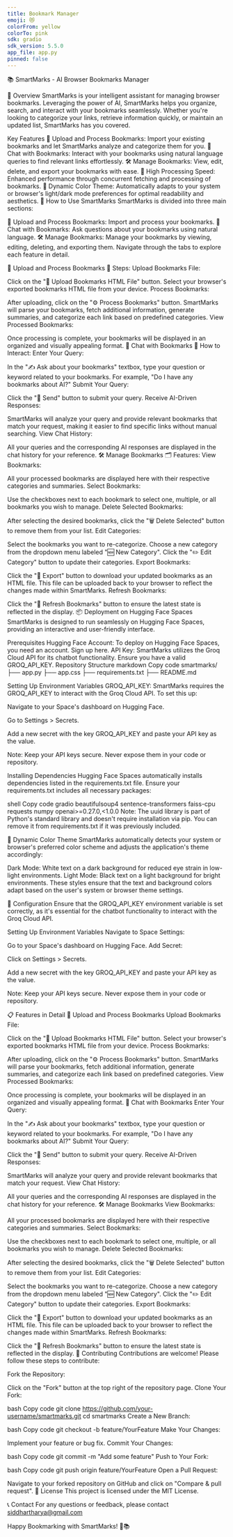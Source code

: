 ```yaml
---
title: Bookmark Manager
emoji: 😻
colorFrom: yellow
colorTo: pink
sdk: gradio
sdk_version: 5.5.0
app_file: app.py
pinned: false
---
```

📚 SmartMarks - AI Browser Bookmarks Manager


🌟 Overview
SmartMarks is your intelligent assistant for managing browser bookmarks. Leveraging the power of AI, SmartMarks helps you organize, search, and interact with your bookmarks seamlessly. Whether you're looking to categorize your links, retrieve information quickly, or maintain an updated list, SmartMarks has you covered.

Key Features
📂 Upload and Process Bookmarks: Import your existing bookmarks and let SmartMarks analyze and categorize them for you.
💬 Chat with Bookmarks: Interact with your bookmarks using natural language queries to find relevant links effortlessly.
🛠️ Manage Bookmarks: View, edit, delete, and export your bookmarks with ease.
🚀 High Processing Speed: Enhanced performance through concurrent fetching and processing of bookmarks.
🎨 Dynamic Color Theme: Automatically adapts to your system or browser's light/dark mode preferences for optimal readability and aesthetics.
🚀 How to Use SmartMarks
SmartMarks is divided into three main sections:

📂 Upload and Process Bookmarks: Import and process your bookmarks.
💬 Chat with Bookmarks: Ask questions about your bookmarks using natural language.
🛠️ Manage Bookmarks: Manage your bookmarks by viewing, editing, deleting, and exporting them.
Navigate through the tabs to explore each feature in detail.

📂 Upload and Process Bookmarks
📝 Steps:
Upload Bookmarks File:

Click on the "📁 Upload Bookmarks HTML File" button.
Select your browser's exported bookmarks HTML file from your device.
Process Bookmarks:

After uploading, click on the "⚙️ Process Bookmarks" button.
SmartMarks will parse your bookmarks, fetch additional information, generate summaries, and categorize each link based on predefined categories.
View Processed Bookmarks:

Once processing is complete, your bookmarks will be displayed in an organized and visually appealing format.
💬 Chat with Bookmarks
🤖 How to Interact:
Enter Your Query:

In the "✍️ Ask about your bookmarks" textbox, type your question or keyword related to your bookmarks. For example, "Do I have any bookmarks about AI?"
Submit Your Query:

Click the "📨 Send" button to submit your query.
Receive AI-Driven Responses:

SmartMarks will analyze your query and provide relevant bookmarks that match your request, making it easier to find specific links without manual searching.
View Chat History:

All your queries and the corresponding AI responses are displayed in the chat history for your reference.
🛠️ Manage Bookmarks
🗂️ Features:
View Bookmarks:

All your processed bookmarks are displayed here with their respective categories and summaries.
Select Bookmarks:

Use the checkboxes next to each bookmark to select one, multiple, or all bookmarks you wish to manage.
Delete Selected Bookmarks:

After selecting the desired bookmarks, click the "🗑️ Delete Selected" button to remove them from your list.
Edit Categories:

Select the bookmarks you want to re-categorize.
Choose a new category from the dropdown menu labeled "🆕 New Category".
Click the "✏️ Edit Category" button to update their categories.
Export Bookmarks:

Click the "💾 Export" button to download your updated bookmarks as an HTML file.
This file can be uploaded back to your browser to reflect the changes made within SmartMarks.
Refresh Bookmarks:

Click the "🔄 Refresh Bookmarks" button to ensure the latest state is reflected in the display.
📦 Deployment on Hugging Face Spaces
SmartMarks is designed to run seamlessly on Hugging Face Spaces, providing an interactive and user-friendly interface.

Prerequisites
Hugging Face Account: To deploy on Hugging Face Spaces, you need an account. Sign up here.
API Key: SmartMarks utilizes the Groq Cloud API for its chatbot functionality. Ensure you have a valid GROQ_API_KEY.
Repository Structure
markdown
Copy code
smartmarks/
├── app.py
├── app.css
├── requirements.txt
├── README.md

Setting Up Environment Variables
GROQ_API_KEY: SmartMarks requires the GROQ_API_KEY to interact with the Groq Cloud API. To set this up:

Navigate to your Space's dashboard on Hugging Face.

Go to Settings > Secrets.

Add a new secret with the key GROQ_API_KEY and paste your API key as the value.

Note: Keep your API keys secure. Never expose them in your code or repository.

Installing Dependencies
Hugging Face Spaces automatically installs dependencies listed in the requirements.txt file. Ensure your requirements.txt includes all necessary packages:

shell
Copy code
gradio
beautifulsoup4
sentence-transformers
faiss-cpu
requests
numpy
openai>=0.27.0,<1.0.0
Note: The uuid library is part of Python's standard library and doesn't require installation via pip. You can remove it from requirements.txt if it was previously included.

🌈 Dynamic Color Theme
SmartMarks automatically detects your system or browser's preferred color scheme and adjusts the application's theme accordingly:

Dark Mode: White text on a dark background for reduced eye strain in low-light environments.
Light Mode: Black text on a light background for bright environments.
These styles ensure that the text and background colors adapt based on the user's system or browser theme settings.

🔧 Configuration
Ensure that the GROQ_API_KEY environment variable is set correctly, as it's essential for the chatbot functionality to interact with the Groq Cloud API.

Setting Up Environment Variables
Navigate to Space Settings:

Go to your Space's dashboard on Hugging Face.
Add Secret:

Click on Settings > Secrets.

Add a new secret with the key GROQ_API_KEY and paste your API key as the value.

Note: Keep your API keys secure. Never expose them in your code or repository.

📋 Features in Detail
📂 Upload and Process Bookmarks
Upload Bookmarks File:

Click on the "📁 Upload Bookmarks HTML File" button.
Select your browser's exported bookmarks HTML file from your device.
Process Bookmarks:

After uploading, click on the "⚙️ Process Bookmarks" button.
SmartMarks will parse your bookmarks, fetch additional information, generate summaries, and categorize each link based on predefined categories.
View Processed Bookmarks:

Once processing is complete, your bookmarks will be displayed in an organized and visually appealing format.
💬 Chat with Bookmarks
Enter Your Query:

In the "✍️ Ask about your bookmarks" textbox, type your question or keyword related to your bookmarks. For example, "Do I have any bookmarks about AI?"
Submit Your Query:

Click the "📨 Send" button to submit your query.
Receive AI-Driven Responses:

SmartMarks will analyze your query and provide relevant bookmarks that match your request.
View Chat History:

All your queries and the corresponding AI responses are displayed in the chat history for your reference.
🛠️ Manage Bookmarks
View Bookmarks:

All your processed bookmarks are displayed here with their respective categories and summaries.
Select Bookmarks:

Use the checkboxes next to each bookmark to select one, multiple, or all bookmarks you wish to manage.
Delete Selected Bookmarks:

After selecting the desired bookmarks, click the "🗑️ Delete Selected" button to remove them from your list.
Edit Categories:

Select the bookmarks you want to re-categorize.
Choose a new category from the dropdown menu labeled "🆕 New Category".
Click the "✏️ Edit Category" button to update their categories.
Export Bookmarks:

Click the "💾 Export" button to download your updated bookmarks as an HTML file.
This file can be uploaded back to your browser to reflect the changes made within SmartMarks.
Refresh Bookmarks:

Click the "🔄 Refresh Bookmarks" button to ensure the latest state is reflected in the display.
🤝 Contributing
Contributions are welcome! Please follow these steps to contribute:

Fork the Repository:

Click on the "Fork" button at the top right of the repository page.
Clone Your Fork:

bash
Copy code
git clone https://github.com/your-username/smartmarks.git
cd smartmarks
Create a New Branch:

bash
Copy code
git checkout -b feature/YourFeature
Make Your Changes:

Implement your feature or bug fix.
Commit Your Changes:

bash
Copy code
git commit -m "Add some feature"
Push to Your Fork:

bash
Copy code
git push origin feature/YourFeature
Open a Pull Request:

Navigate to your forked repository on GitHub and click on "Compare & pull request".
📜 License
This project is licensed under the MIT License.

📞 Contact
For any questions or feedback, please contact siddhartharya@gmail.com

Happy Bookmarking with SmartMarks! 🚀📚

